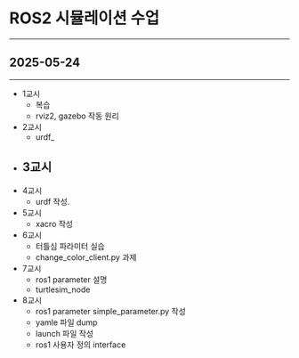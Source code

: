 # ROS2 시뮬레이션 수업

---

## 2025-05-24

---

- 1교시
  - 복습
  - rviz2, gazebo 작동 원리
- 2교시
  - urdf_
- 3교시
  -
- 4교시
  - urdf 작성.
- 5교시
  - xacro 작성
- 6교시
  - 터틀심 파라미터 실습
  - change_color_client.py 과제
- 7교시
  - ros1 parameter 설명
  - turtlesim_node
- 8교시
  - ros1 parameter simple_parameter.py 작성
  - yamle 파일 dump
  - launch 파일 작성
  - ros1 사용자 정의 interface
